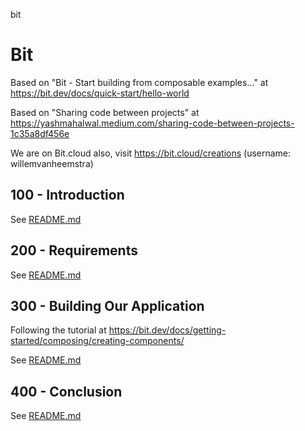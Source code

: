 bit
# Bit

Based on "Bit - Start building from composable examples..." at https://bit.dev/docs/quick-start/hello-world

Based on "Sharing code between projects" at https://yashmahalwal.medium.com/sharing-code-between-projects-1c35a8df456e

We are on Bit.cloud also, visit https://bit.cloud/creations (username: willemvanheemstra)

## 100 - Introduction

See [README.md](./100/README.md)

## 200 - Requirements

See [README.md](./200/README.md)

## 300 - Building Our Application

Following the tutorial at https://bit.dev/docs/getting-started/composing/creating-components/

See [README.md](./300/README.md)

## 400 - Conclusion

See [README.md](./400/README.md)
